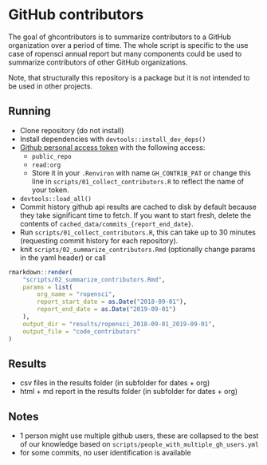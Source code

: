 # GitHub contributors

<!-- badges: start -->
<!-- badges: end -->

The goal of ghcontributors is to summarize contributors to a GitHub organization over a period of time. The whole script is specific to the use case of ropensci annual report but many components could be used to summarize contributors of other GitHub organizations.

Note, that structurally this repository is a package but it is not intended to be used in other projects.

## Running

- Clone repository (do not install)
- Install dependencies with `devtools::install_dev_deps()`
- [Github personal access token](https://github.com/settings/tokens) with the following access:
  - `public_repo`
  - `read:org`
  - Store it in your `.Renviron` with name `GH_CONTRIB_PAT` or change this line in `scripts/01_collect_contributors.R` to reflect the name of your token.
- `devtools::load_all()`
- Commit history github api results are cached to disk by default because they take significant time to fetch. If you want to start fresh, delete the contents of `cached_data/commits_{report_end_date}`.
- Run `scripts/01_collect_contributors.R`, this can take up to 30 minutes (requesting commit history for each repository).
- knit `scripts/02_summarize_contributors.Rmd` (optionally change params in the yaml header) or call
```r
rmarkdown::render(
    "scripts/02_summarize_contributors.Rmd",
    params = list(
        org_name = "ropensci",
        report_start_date = as.Date("2018-09-01"),
        report_end_date = as.Date("2019-09-01")
    ),
    output_dir = "results/ropensci_2018-09-01_2019-09-01",
    output_file = "code_contributors"
)
```

## Results

- csv files in the results folder (in subfolder for dates + org)
- html + md report in the results folder (in subfolder for dates + org)

## Notes

- 1 person might use multiple github users, these are collapsed to the best of our knowledge based on `scripts/people_with_multiple_gh_users.yml`
- for some commits, no user identification is available
